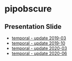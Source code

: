 # pipobscure

## Presentation Slide

 * [temporal - update 2019-03](./temporal-2019-03/)
 * [temporal - update 2019-10](./temporal-2019-10/)
 * [temporal - update 2020-03](./temporal-2020-03/)
 * [temporal - update 2020-06](./temporal-2020-06/)
 
